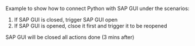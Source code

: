 Example to show how to connect Python with SAP GUI under the scenarios:
1. If SAP GUI is closed, trigger SAP GUI open
2. If SAP GUI is opened, clsoe it first and trigger it to be reopened

SAP GUI will be closed all actions done (3 mins after)

